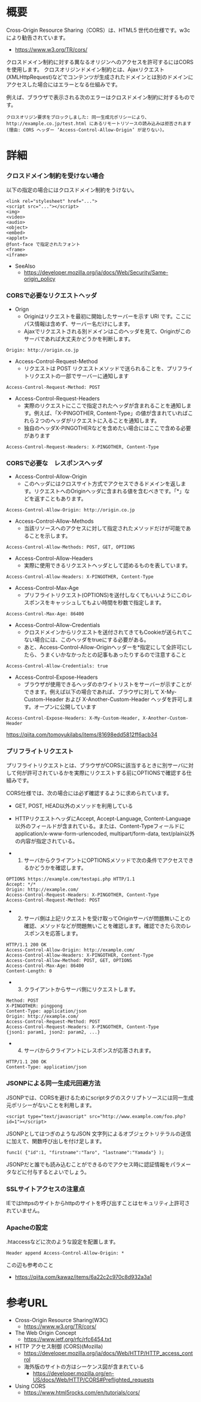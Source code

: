 # 概要
Cross-Origin Resource Sharing（CORS）は、HTML5 世代の仕様です。w3cにより勧告されています。
- https://www.w3.org/TR/cors/

クロスドメイン制約に対する異なるオリジンへのアクセスを許可するにはCORSを使用します。
クロスオリジンドメイン制約とは、Ajaxリクエスト(XMLHttpRequest)などでコンテンツが生成されたドメインとは別のドメインにアクセスした場合にはエラーとなる仕組みです。

例えば、ブラウザで表示される次のエラーはクロスドメイン制約に対するものです。
```
クロスオリジン要求をブロックしました: 同一生成元ポリシーにより、http://example.co.jp/test.html にあるリモートリソースの読み込みは拒否されます (理由: CORS ヘッダー ‘Access-Control-Allow-Origin’ が足りない)。
```

# 詳細

### クロスドメイン制約を受けない場合
以下の指定の場合にはクロスドメイン制約をうけない。
```
<link rel="stylesheet" href="...">
<script src="..."></script>
<img>
<video>
<audio>
<object>
<embed>
<applet>
@font-face で指定されたフォント
<frame>
<iframe>
```

- SeeAlso
  - https://developer.mozilla.org/ja/docs/Web/Security/Same-origin_policy


### CORSで必要なリクエストヘッダ
- Orign
  - Originはリクエストを最初に開始したサーバーを示す URI です。ここにパス情報は含めず、サーバー名だけにします。
  - Ajaxでリクエストされる別ドメインはこのヘッダを見て、Originがこのサーバであれば大丈夫かどうかを判断します。
```
Origin: http://origin.co.jp
```
- Access-Control-Request-Method
  - リクエストは POST リクエストメソッドで送られることを、プリフライトリクエストの一部でサーバーに通知します
```
Access-Control-Request-Method: POST
```
- Access-Control-Request-Headers
  - 実際のリクエストにここで指定されたヘッダが含まれることを通知します。例えば、「X-PINGOTHER, Content-Type」の値が含まれていればこれら２つのヘッダがリクエストに入ることを通知します。
  - 独自のヘッダX-PINGOTHERなどを含めたい場合にはここで含める必要があります
```
Access-Control-Request-Headers: X-PINGOTHER, Content-Type
```

### CORSで必要な　レスポンスヘッダ
- Access-Control-Allow-Origin
  - このヘッダにはクロスサイト方式でアクセスできるドメインを返します。リクエストへのOriginヘッダに含まれる値を含むべきです。「*」などを返すこともあります。
```
Access-Control-Allow-Origin: http://origin.co.jp
```
- Access-Control-Allow-Methods
  - 当該リソースへのアクセスに対して指定されたメソッドだけが可能であることを示します。
```
Access-Control-Allow-Methods: POST, GET, OPTIONS
```
- Access-Control-Allow-Headers
  - 実際に使用できるリクエストヘッダとして認めるものを表しています。
```
Access-Control-Allow-Headers: X-PINGOTHER, Content-Type
```
- Access-Control-Max-Age
  - プリフライトリクエスト(OPTIONS)を送付しなくてもいいようにこのレスポンスをキャッシュしてもよい時間を秒数で指定します。
```
Access-Control-Max-Age: 86400
```
- Access-Control-Allow-Credentials
  - クロスドメインからリクエストを送付されてきてもCookieが送られてこない場合には、このヘッダをtrueにする必要がある。
  - あと、Access-Control-Allow-Originヘッダーを*指定にして全許可にしたら、うまくいかなかったとの記事もあったりするので注意すること
```
Access-Control-Allow-Credentials: true
```
- Access-Control-Expose-Headers
  - ブラウザが使用できるヘッダのホワイトリストをサーバーが示すことができます。例えば以下の場合であれば、ブラウザに対して X-My-Custom-Header および X-Another-Custom-Header ヘッダを許可します。オープンに公開しています
```
Access-Control-Expose-Headers: X-My-Custom-Header, X-Another-Custom-Header
```

https://qiita.com/tomoyukilabs/items/81698edd5812ff6acb34

### プリフライトリクエスト
プリフライトリクエストとは、ブラウザがCORSに該当するときに別サーバに対して何が許可されているかを実際にリクエストする前にOPTIONSで確認する仕組みです。

CORS仕様では、次の場合には必ず確認するように求められています。
- GET, POST, HEAD以外のメソッドを利用している
- HTTPリクエストヘッダにAccept, Accept-Language, Content-Language以外のフィールドが含まれている。または、Content-Typeフィールドにapplication/x-www-form-urlencoded, multipart/form-data, text/plain以外の内容が指定されている。

- 1. サーバからクライアントにOPTIONSメソッドで次の条件でアクセスできるかどうかを確認します。
```
OPTIONS https://example.com/testapi.php HTTP/1.1
Accept: */*
Origin: http://example.com/
Access-Control-Request-Headers: X-PINGOTHER, Content-Type
Access-Control-Request-Method: POST
```
- 2. サーバ側は上記リクエストを受け取ってOriginサーバが問題無いことの確認、メソッドなどが問題無いことを確認します。確認できたら次のレスポンスを応答します。
```
HTTP/1.1 200 OK
Access-Control-Allow-Origin: http://example.com/
Access-Control-Allow-Headers: X-PINGOTHER, Content-Type
Access-Control-Allow-Method: POST, GET, OPTIONS
Access-Control-Max-Age: 86400
Content-Length: 0
```
- 3. クライアントからサーバ側にリクエストします。
```
Method: POST
X-PINGOTHER: pingpong
Content-Type: application/json
Origin: http://example.com/
Access-Control-Request-Method: POST
Access-Control-Request-Headers: X-PINGOTHER, Content-Type
{json1: param1, json2: param2, ...}
```
- 4. サーバからクライアントにレスポンスが応答されます。
```
HTTP/1.1 200 OK
Content-Type: application/json
```

### JSONPによる同一生成元回避方法
JSONPでは、CORSを避けるためにscriptタグのスクリプトソースには同一生成元ポリシーがないことを利用します。
```
<script type="text/javascript" src="http://www.example.com/foo.php?id=1"></script>
```

JSONPとしてはつぎのようなJSON 文字列によるオブジェクトリテラルの送信に加えて、関数呼び出しを付け足します。
```
func1( {"id":1, "firstname":"Taro", "lastname":"Yamada"} );
```

JSONPだと誰でも読み込むことができるのでアクセス時に認証情報をパラメータなどに付与するとよいでしょう。

### SSLサイトアクセスの注意点
IEではhttpsのサイトからhttpのサイトを呼び出すことはセキュリティ上許可されていません。

### Apacheの設定
.htaccessなどに次のような設定を配置します。
```
Header append Access-Control-Allow-Origin: *
```

この辺も参考のこと
- https://qiita.com/kawaz/items/6a22c2c970c8d932a3a1

# 参考URL
- Cross-Origin Resource Sharing(W3C)
  - https://www.w3.org/TR/cors/
- The Web Origin Concept
  - https://www.ietf.org/rfc/rfc6454.txt
- HTTP アクセス制御 (CORS)(Mozilla)
  - https://developer.mozilla.org/ja/docs/Web/HTTP/HTTP_access_control
  - 海外版のサイトの方はシーケンス図が含まれている
    - https://developer.mozilla.org/en-US/docs/Web/HTTP/CORS#Preflighted_requests
- Using CORS
  - https://www.html5rocks.com/en/tutorials/cors/
